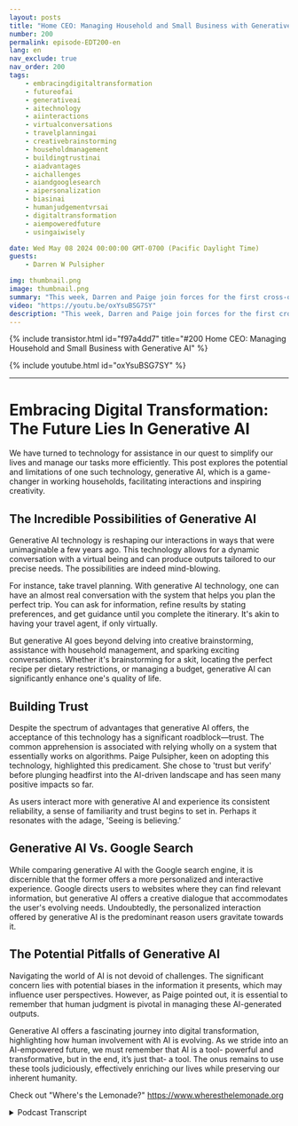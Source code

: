 ```yaml
---
layout: posts
title: "Home CEO: Managing Household and Small Business with Generative AI"
number: 200
permalink: episode-EDT200-en
lang: en
nav_exclude: true
nav_order: 200
tags:
    - embracingdigitaltransformation
    - futureofai
    - generativeai
    - aitechnology
    - aiinteractions
    - virtualconversations
    - travelplanningai
    - creativebrainstorming
    - householdmanagement
    - buildingtrustinai
    - aiadvantages
    - aichallenges
    - aiandgooglesearch
    - aipersonalization
    - biasinai
    - humanjudgementvrsai
    - digitaltransformation
    - aiempoweredfuture
    - usingaiwisely

date: Wed May 08 2024 00:00:00 GMT-0700 (Pacific Daylight Time)
guests:
    - Darren W Pulsipher

img: thumbnail.png
image: thumbnail.png
summary: "This week, Darren and Paige join forces for the first cross-over episode of Embracing Digital Transformation and Where's The Lemonade. They talk about GenAI in the household and how it can help manage a big, complex family."
video: "https://youtu.be/oxYsuBSG7SY"
description: "This week, Darren and Paige join forces for the first cross-over episode of Embracing Digital Transformation and Where's The Lemonade. They talk about GenAI in the household and how it can help manage a big, complex family."
---
```


<div>
{% include transistor.html id="f97a4dd7" title="#200 Home CEO: Managing Household and Small Business with Generative AI" %}

{% include youtube.html id="oxYsuBSG7SY" %}
</div>

---

# Embracing Digital Transformation: The Future Lies In Generative AI

We have turned to technology for assistance in our quest to simplify our lives and manage our tasks more efficiently. This post explores the potential and limitations of one such technology, generative AI, which is a game-changer in working households, facilitating interactions and inspiring creativity.

## The Incredible Possibilities of Generative AI

Generative AI technology is reshaping our interactions in ways that were unimaginable a few years ago. This technology allows for a dynamic conversation with a virtual being and can produce outputs tailored to our precise needs. The possibilities are indeed mind-blowing.

For instance, take travel planning. With generative AI technology, one can have an almost real conversation with the system that helps you plan the perfect trip. You can ask for information, refine results by stating preferences, and get guidance until you complete the itinerary. It's akin to having your travel agent, if only virtually.

But generative AI goes beyond delving into creative brainstorming, assistance with household management, and sparking exciting conversations. Whether it's brainstorming for a skit, locating the perfect recipe per dietary restrictions, or managing a budget, generative AI can significantly enhance one's quality of life. 

## Building Trust 

Despite the spectrum of advantages that generative AI offers, the acceptance of this technology has a significant roadblock—trust. The common apprehension is associated with relying wholly on a system that essentially works on algorithms. Paige Pulsipher, keen on adopting this technology, highlighted this predicament. She chose to 'trust but verify' before plunging headfirst into the AI-driven landscape and has seen many positive impacts so far.

As users interact more with generative AI and experience its consistent reliability, a sense of familiarity and trust begins to set in. Perhaps it resonates with the adage, 'Seeing is believing.’

## Generative AI Vs. Google Search

While comparing generative AI with the Google search engine, it is discernible that the former offers a more personalized and interactive experience. Google directs users to websites where they can find relevant information, but generative AI offers a creative dialogue that accommodates the user's evolving needs. Undoubtedly, the personalized interaction offered by generative AI is the predominant reason users gravitate towards it.

## The Potential Pitfalls of Generative AI 

Navigating the world of AI is not devoid of challenges. The significant concern lies with potential biases in the information it presents, which may influence user perspectives. However, as Paige pointed out, it is essential to remember that human judgment is pivotal in managing these AI-generated outputs.

Generative AI offers a fascinating journey into digital transformation, highlighting how human involvement with AI is evolving. As we stride into an AI-empowered future, we must remember that AI is a tool- powerful and transformative, but in the end, it’s just that- a tool. The onus remains to use these tools judiciously, effectively enriching our lives while preserving our inherent humanity.

Check out "Where's the Lemonade?" https://www.wheresthelemonade.org



<details>
<summary> Podcast Transcript </summary>

<p></p>

</details>
